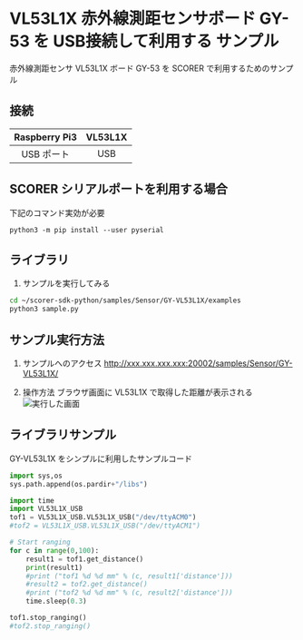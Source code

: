 # VL53L1X 赤外線測距センサボード GY-53 を USB接続して利用する サンプル
赤外線測距センサ VL53L1X ボード GY-53 を SCORER で利用するためのサンプル

## 接続
| Raspberry Pi3 | VL53L1X |
|:------------:|:------------:|
| USB ポート | USB |

## SCORER シリアルポートを利用する場合
下記のコマンド実効が必要
```
python3 -m pip install --user pyserial
```

## ライブラリ

1. サンプルを実行してみる
```bash
cd ~/scorer-sdk-python/samples/Sensor/GY-VL53L1X/examples
python3 sample.py
```

## サンプル実行方法
1. サンプルへのアクセス
http://xxx.xxx.xxx.xxx:20002/samples/Sensor/GY-VL53L1X/

2. 操作方法
ブラウザ画面に VL53L1X で取得した距離が表示される<br>
![実行した画面]()


## ライブラリサンプル
GY-VL53L1X をシンプルに利用したサンプルコード
```python:sample.py
import sys,os
sys.path.append(os.pardir+"/libs")

import time
import VL53L1X_USB
tof1 = VL53L1X_USB.VL53L1X_USB("/dev/ttyACM0")
#tof2 = VL53L1X_USB.VL53L1X_USB("/dev/ttyACM1")

# Start ranging
for c in range(0,100):
    result1 = tof1.get_distance()
    print(result1)
    #print ("tof1 %d %d mm" % (c, result1['distance']))
    #result2 = tof2.get_distance()
    #print ("tof2 %d %d mm" % (c, result2['distance']))
    time.sleep(0.3)

tof1.stop_ranging()
#tof2.stop_ranging()
```
